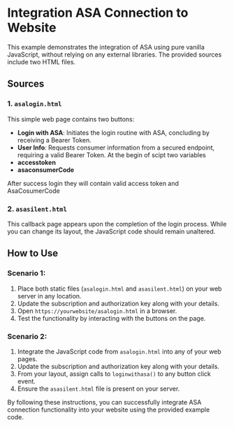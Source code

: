 # Integration ASA Connection to Website

This example demonstrates the integration of ASA using pure vanilla JavaScript, without relying on any external libraries. The provided sources include two HTML files.

## Sources

### 1. `asalogin.html`
This simple web page contains two buttons:
- **Login with ASA**: Initiates the login routine with ASA, concluding by receiving a Bearer Token.
- **User Info**: Requests consumer information from a secured endpoint, requiring a valid Bearer Token.
At the begin of scipt two variables
- **accesstoken**
- **asaconsumerCode**

After success login they will contain valid access token and AsaCosumerCode

### 2. `asasilent.html`
This callback page appears upon the completion of the login process. While you can change its layout, the JavaScript code should remain unaltered.


## How to Use

### Scenario 1:
1. Place both static files (`asalogin.html` and `asasilent.html`) on your web server in any location.
2. Update the subscription and authorization key along with your details.
3. Open `https://yourwebsite/asalogin.html` in a browser.
4. Test the functionality by interacting with the buttons on the page.

### Scenario 2:
1. Integrate the JavaScript code from `asalogin.html` into any of your web pages.
2. Update the subscription and authorization key along with your details.
3. From your layout, assign calls to `loginwithasa()` to any button click event.
4. Ensure the `asasilent.html` file is present on your server.

By following these instructions, you can successfully integrate ASA connection functionality into your website using the provided example code.